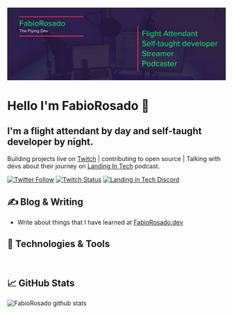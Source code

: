 ![Readme Header](https://raw.githubusercontent.com/FabioRosado/FabioRosado/master/readme-header.png)
# Hello I'm FabioRosado 👋

## I'm a flight attendant by day and self-taught developer by night.

Building projects live on  [Twitch](https://twitch.tv/theflyingdev) |  contributing to open source | Talking with devs about their journey on [Landing In Tech](https://landingintech.com) podcast.


[![Twitter Follow](https://img.shields.io/twitter/follow/FabioRosado_?color=1DA1F2&style=flat&logo=twitter&logoColor=white)](https://twitter.com/FabioRosado_) [![Twitch Status](https://img.shields.io/twitch/status/theflyingdev?color=6441A5&style=flat&logo=twitch&logoColor=white)](https://twitch.tv/theflyingdev) [![Landing in Tech Discord](https://img.shields.io/badge/Discord-Landing_in_Tech-informational?color=FC354C&style=flat&logo=discord&logoColor=white)](https://discord.gg/ZUk4eRh)

## &#x270d; Blog & Writing

- Write about things that I have learned at [FabioRosado.dev](https://fabiorosado.dev)



## 🔧 Technologies & Tools

<img className="pr-1" src="https://img.shields.io/badge/OS-MacOS-informational?style=flat&logo=apple&logoColor=white&color=FC354C" alt="" />
<img className="pr-1" src="https://img.shields.io/badge/OS-Manjaro-informational?style=flat&logo=manjaro&logoColor=white&color=FC354C" alt="" />
<img className="pr-1" src="https://img.shields.io/badge/Editor-VSCode-informational?style=flat&logo=visual-studio-code&logoColor=white&color=FC354C" alt="" />
<img className="pr-1" src="https://img.shields.io/badge/Editor-Vim-informational?style=flat&logo=vim&Color=white&color=FC354C" alt="" />
<img className="pr-1" src="https://img.shields.io/badge/Terminal-Tmux-informational?style=flat&logo=tmux&logoColor=white&Color=white&color=FC354C" alt="" />
<img className="pr-1" src="https://img.shields.io/badge/Shell-Zsh-informational?style=flat&logo=powershell&logoColor=white&color=FC354C" alt="" />
<img className="pr-1" src="https://img.shields.io/badge/Code-Python-informational?style=flat&logo=python&logoColor=white&color=FC354C" alt="" />
<img className="pr-1" src="https://img.shields.io/badge/Code-bash-informational?style=flat&logo=gnu-bash&logoColor=white&color=FC354C" alt="" />
<img className="pr-1" src="https://img.shields.io/badge/Code-JavaScript-informational?style=flat&logo=javascript&logoColor=white&color=FC354C" alt="" />
<img className="pr-1" src="https://img.shields.io/badge/Code-React-informational?style=flat&logo=react&logoColor=white&color=FC354C" alt="" />
<img className="pr-1" src="https://img.shields.io/badge/Tools-Docker-informational?style=flat&logo=docker&logoColor=white&color=FC354C" alt="" />
<img className="pr-1" src="https://img.shields.io/badge/Tools-Git-informational?style=flat&logo=git&logoColor=white&color=FC354C" alt="" />
<img className="pr-1" src="https://img.shields.io/badge/Tools-Postman-informational?style=flat&logo=postman&logoColor=white&color=FC354C" alt="" />
<img className="pr-1" src="https://img.shields.io/badge/Tools-Gatsby-informational?style=flat&logo=gatsby&logoColor=white&color=FC354C" alt="" />
<img className="pr-1" src="https://img.shields.io/badge/Tools-TailwindCss-informational?style=flat&logo=tailwind-css&logoColor=white&color=FC354C" alt="" />
<img className="pr-1" src="https://img.shields.io/badge/Tools-NextJS-informational?style=flat&logo=next.js&logoColor=white&color=FC354C" alt="" />
<img className="pr-1" src="https://img.shields.io/badge/Tools-Django-informational?style=flat&logo=postman&logoColor=white&color=FC354C" alt="" />
<img className="pr-1" src="https://img.shields.io/badge/Cloud-Netlify-informational?style=flat&logo=netlify&logoColor=white&color=FC354C" alt="" />
<img className="pr-1" src="https://img.shields.io/badge/Cloud-Digital_Ocean-informational?style=flat&logo=digitalocean&logoColor=white&color=FC354C" alt="" />
<img className="pr-1" src="https://img.shields.io/badge/Cloud-AWS-informational?style=flat&logo=amazon-aws&logoColor=white&color=FC354C" alt="" />
<img className="pr-1" src="https://img.shields.io/badge/Cloud-GCP-informational?style=flat&logo=google-cloud&logoColor=white&color=FC354C" alt="" />
<img className="pr-1" src="https://img.shields.io/badge/Other-Adobe_XD-informational?style=flat&logo=adobe-XD&logoColor=white&color=FC354C" alt="" />
<img className="pr-1" src="https://img.shields.io/badge/Other-Photoshop-informational?style=flat&logo=adobe-photoshop&logoColor=white&color=FC354C" alt="" />
<img className="pr-1" src="https://img.shields.io/badge/Other-Audition-informational?style=flat&logo=adobe-audition&logoColor=white&color=FC354C" alt="" />

## &#x1f4c8; GitHub Stats

![FabioRosado github stats](https://github-readme-stats.vercel.app/api?username=FabioRosado&show_icons=true&theme=dracula&count_private=true)
